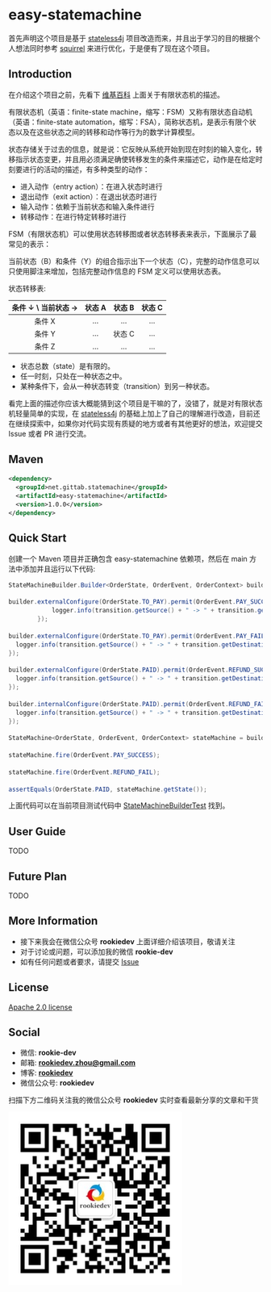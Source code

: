 # easy-statemachine

首先声明这个项目是基于 [stateless4j](https://github.com/stateless4j/stateless4j) 项目改造而来，并且出于学习的目的根据个人想法同时参考 [squirrel](https://github.com/hekailiang/squirrel) 来进行优化，于是便有了现在这个项目。

## Introduction

在介绍这个项目之前，先看下 [维基百科](https://zh.wikipedia.org/wiki/%E6%9C%89%E9%99%90%E7%8A%B6%E6%80%81%E6%9C%BA) 上面关于有限状态机的描述。

有限状态机（英语：finite-state machine，缩写：FSM）又称有限状态自动机（英语：finite-state automation，缩写：FSA），简称状态机，是表示有限个状态以及在这些状态之间的转移和动作等行为的数学计算模型。

状态存储关于过去的信息，就是说：它反映从系统开始到现在时刻的输入变化，转移指示状态变更，并且用必须满足确使转移发生的条件来描述它，动作是在给定时刻要进行的活动的描述，有多种类型的动作：

- 进入动作（entry action）：在进入状态时进行
- 退出动作（exit action）：在退出状态时进行
- 输入动作：依赖于当前状态和输入条件进行
- 转移动作：在进行特定转移时进行

FSM（有限状态机）可以使用状态转移图或者状态转移表来表示，下面展示了最常见的表示：

当前状态（B）和条件（Y）的组合指示出下一个状态（C），完整的动作信息可以只使用脚注来增加，包括完整动作信息的 FSM 定义可以使用状态表。

状态转移表:

| **条件 ↓ \ 当前状态 →** | 状态 A | 状态 B | 状态 C |
| :---------------------: | :----: | :----: | :----: |
|         条件 X          |   …    |   …    |   …    |
|         条件 Y          |   …    | 状态 C |   …    |
|         条件 Z          |   …    |   …    |   …    |

* 状态总数（state）是有限的。
* 任一时刻，只处在一种状态之中。
* 某种条件下，会从一种状态转变（transition）到另一种状态。

看完上面的描述你应该大概能猜到这个项目是干嘛的了，没错了，就是对有限状态机轻量简单的实现，在 [stateless4j](https://github.com/stateless4j/stateless4j) 的基础上加上了自己的理解进行改造，目前还在继续探索中，如果你对代码实现有质疑的地方或者有其他更好的想法，欢迎提交 Issue 或者 PR 进行交流。

## Maven

```xml
<dependency>
  <groupId>net.gittab.statemachine</groupId>
  <artifactId>easy-statemachine</artifactId>
  <version>1.0.0</version>
</dependency>
```

## Quick Start

创建一个 Maven 项目并正确包含 easy-statemachine 依赖项，然后在 main 方法中添加并且运行以下代码:

```java
StateMachineBuilder.Builder<OrderState, OrderEvent, OrderContext> builder =  StateMachineBuilder.builder();

builder.externalConfigure(OrderState.TO_PAY).permit(OrderEvent.PAY_SUCCESS, OrderState.PAID, (transition, context) ->{
            logger.info(transition.getSource() + " -> " + transition.getDestination() +  " on " + transition.getEvent() +  " event with " + context);
        });

builder.externalConfigure(OrderState.TO_PAY).permit(OrderEvent.PAY_FAIL, OrderState.PAID_FAILED, (transition, context) ->{
  logger.info(transition.getSource() + " -> " + transition.getDestination() +  " on " + transition.getEvent() +  " event with " + context);
});

builder.externalConfigure(OrderState.PAID).permit(OrderEvent.REFUND_SUCCESS, OrderState.REFUNDED, (transition, context) ->{
  logger.info(transition.getSource() + " -> " + transition.getDestination() +  " on " + transition.getEvent() +  " event with " + context);
});

builder.internalConfigure(OrderState.PAID).permit(OrderEvent.REFUND_FAIL, (transition, context) ->{
  logger.info(transition.getSource() + " -> " + transition.getDestination() +  " on " + transition.getEvent() +  " event with " + context);
});

StateMachine<OrderState, OrderEvent, OrderContext> stateMachine = builder.newStateMachine(OrderState.TO_PAY);

stateMachine.fire(OrderEvent.PAY_SUCCESS);

stateMachine.fire(OrderEvent.REFUND_FAIL);

assertEquals(OrderState.PAID, stateMachine.getState());
```

上面代码可以在当前项目测试代码中 [StateMachineBuilderTest](https://github.com/rookiedev-z/easy-statemachine/blob/master/src/test/java/net/gittab/statemachine/StateMachineBuilderTest.java) 找到。

## User Guide

TODO

## Future Plan

TODO

## More Information

- 接下来我会在微信公众号 **rookiedev** 上面详细介绍该项目，敬请关注
- 对于讨论或问题，可以添加我的微信 **rookie-dev**
- 如有任何问题或者要求，请提交 [Issue](https://github.com/rookiedev-z/easy-statemachine/issues)

## License

[Apache 2.0 license](https://www.apache.org/licenses/LICENSE-2.0.html)

## Social

- 微信: **rookie-dev**
- 邮箱: **rookiedev.zhou@gmail.com**
- 博客: **[rookiedev](http://www.gittab.net)**
- 微信公众号: **rookiedev**

扫描下方二维码关注我的微信公众号 **rookiedev** 实时查看最新分享的文章和干货

![rookiedev](rookiedev.jpg)
